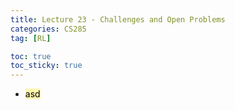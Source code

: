 ```yaml
---
title: Lecture 23 - Challenges and Open Problems
categories: CS285
tag: [RL]

toc: true
toc_sticky: true
---
```


- <mark style='background-color: #fff5b1'> asd </mark>


